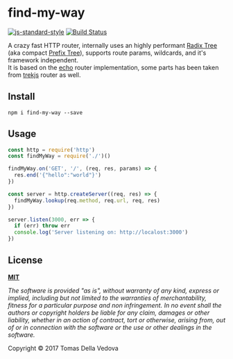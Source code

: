 # find-my-way

[![js-standard-style](https://img.shields.io/badge/code%20style-standard-brightgreen.svg?style=flat)](http://standardjs.com/)  [![Build Status](https://travis-ci.org/delvedor/find-my-way.svg?branch=master)](https://travis-ci.org/delvedor/find-my-way)

A crazy fast HTTP router, internally uses an highly performant [Radix Tree](https://en.wikipedia.com/wiki/Radix_tree) (aka compact [Prefix Tree](https://en.wikipedia.com/wiki/Trie)), supports route params, wildcards, and it's framework independent.  
It is based on the [echo](https://github.com/labstack/echo) router implementation, some parts has been taken from [trekjs](https://github.com/trekjs/router) router as well.

## Install
```
npm i find-my-way --save
```

## Usage
```js
const http = require('http')
const findMyWay = require('./')()

findMyWay.on('GET', '/', (req, res, params) => {
  res.end('{"hello":"world"}')
})

const server = http.createServer((req, res) => {
  findMyWay.lookup(req.method, req.url, req, res)
})

server.listen(3000, err => {
  if (err) throw err
  console.log('Server listening on: http://localost:3000')
})
```

## License
**[MIT](https://github.com/delvedor/find-my-way/blob/master/LICENSE)**

*The software is provided "as is", without warranty of any kind, express or implied, including but not limited to the warranties of merchantability, fitness for a particular purpose and non infringement. In no event shall the authors or copyright holders be liable for any claim, damages or other liability, whether in an action of contract, tort or otherwise, arising from, out of or in connection with the software or the use or other dealings in the software.*

Copyright © 2017 Tomas Della Vedova
